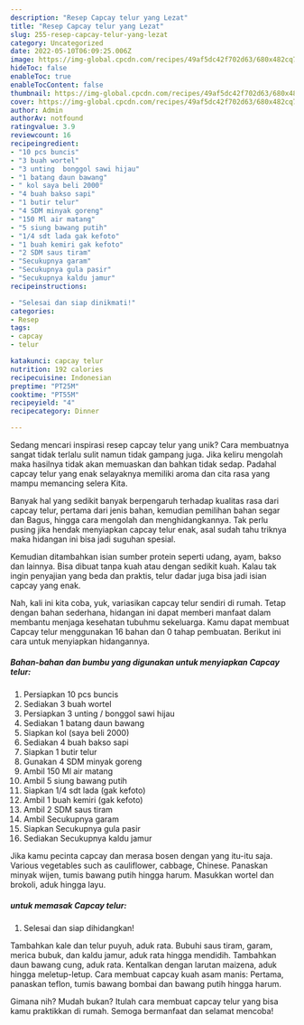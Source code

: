 ```yaml
---
description: "Resep Capcay telur yang Lezat"
title: "Resep Capcay telur yang Lezat"
slug: 255-resep-capcay-telur-yang-lezat
category: Uncategorized
date: 2022-05-10T06:09:25.006Z
image: https://img-global.cpcdn.com/recipes/49af5dc42f702d63/680x482cq70/capcay-telur-foto-resep-utama.jpg
hideToc: false
enableToc: true
enableTocContent: false
thumbnail: https://img-global.cpcdn.com/recipes/49af5dc42f702d63/680x482cq70/capcay-telur-foto-resep-utama.jpg
cover: https://img-global.cpcdn.com/recipes/49af5dc42f702d63/680x482cq70/capcay-telur-foto-resep-utama.jpg
author: Admin
authorAv: notfound
ratingvalue: 3.9
reviewcount: 16
recipeingredient:
- "10 pcs buncis"
- "3 buah wortel"
- "3 unting  bonggol sawi hijau"
- "1 batang daun bawang"
- " kol saya beli 2000"
- "4 buah bakso sapi"
- "1 butir telur"
- "4 SDM minyak goreng"
- "150 Ml air matang"
- "5 siung bawang putih"
- "1/4 sdt lada gak kefoto"
- "1 buah kemiri gak kefoto"
- "2 SDM saus tiram"
- "Secukupnya garam"
- "Secukupnya gula pasir"
- "Secukupnya kaldu jamur"
recipeinstructions:

- "Selesai dan siap dinikmati!"
categories:
- Resep
tags:
- capcay
- telur

katakunci: capcay telur 
nutrition: 192 calories
recipecuisine: Indonesian
preptime: "PT25M"
cooktime: "PT55M"
recipeyield: "4"
recipecategory: Dinner

---
```





Sedang mencari inspirasi resep capcay telur yang unik? Cara membuatnya sangat tidak terlalu sulit namun tidak gampang juga. Jika keliru mengolah maka hasilnya tidak akan memuaskan dan bahkan tidak sedap. Padahal capcay telur yang enak selayaknya memiliki aroma dan cita rasa yang mampu memancing selera Kita.





Banyak hal yang sedikit banyak berpengaruh terhadap kualitas rasa dari capcay telur, pertama dari jenis bahan, kemudian pemilihan bahan segar dan Bagus, hingga cara mengolah dan menghidangkannya. Tak perlu pusing jika hendak menyiapkan capcay telur enak,      asal sudah tahu triknya maka hidangan ini bisa jadi suguhan spesial.














Kemudian ditambahkan isian sumber protein seperti udang, ayam, bakso dan lainnya. Bisa dibuat tanpa kuah atau dengan sedikit kuah. Kalau tak ingin penyajian yang beda dan praktis, telur dadar juga bisa jadi isian capcay yang enak.






Nah, kali ini kita coba, yuk, variasikan capcay telur sendiri di rumah. Tetap dengan bahan sederhana, hidangan ini dapat memberi manfaat dalam membantu menjaga kesehatan tubuhmu sekeluarga. Kamu dapat membuat Capcay telur menggunakan 16 bahan dan 0 tahap pembuatan. Berikut ini cara untuk menyiapkan hidangannya.

<!--inarticleads1-->

##### Bahan-bahan dan bumbu yang digunakan untuk menyiapkan Capcay telur:

1. Persiapkan 10 pcs buncis
1. Sediakan 3 buah wortel
1. Persiapkan 3 unting / bonggol sawi hijau
1. Sediakan 1 batang daun bawang
1. Siapkan  kol (saya beli 2000)
1. Sediakan 4 buah bakso sapi
1. Siapkan 1 butir telur
1. Gunakan 4 SDM minyak goreng
1. Ambil 150 Ml air matang
1. Ambil 5 siung bawang putih
1. Siapkan 1/4 sdt lada (gak kefoto)
1. Ambil 1 buah kemiri (gak kefoto)
1. Ambil 2 SDM saus tiram
1. Ambil Secukupnya garam
1. Siapkan Secukupnya gula pasir
1. Sediakan Secukupnya kaldu jamur


Jika kamu pecinta capcay dan merasa bosen dengan yang itu-itu saja. Various vegetables such as cauliflower, cabbage, Chinese. Panaskan minyak wijen, tumis bawang putih hingga harum. Masukkan wortel dan brokoli, aduk hingga layu. 

<!--inarticleads2-->

#####  untuk memasak Capcay telur:


1. Selesai dan siap dihidangkan!

Tambahkan kale dan telur puyuh, aduk rata. Bubuhi saus tiram, garam, merica bubuk, dan kaldu jamur, aduk rata hingga mendidih. Tambahkan daun bawang cung, aduk rata. Kentalkan dengan larutan maizena, aduk hingga meletup-letup. Cara membuat capcay kuah asam manis: Pertama, panaskan teflon, tumis bawang bombai dan bawang putih hingga harum. 

Gimana nih? Mudah bukan? Itulah cara membuat capcay telur yang bisa kamu praktikkan di rumah. Semoga bermanfaat dan selamat mencoba!
